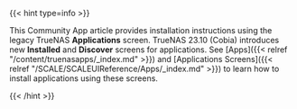 &NewLine;

{{< hint type=info >}}

This Community App article provides installation instructions using the legacy TrueNAS **Applications** screen.
TrueNAS 23.10 (Cobia) introduces new **Installed** and **Discover** screens for applications.
See [Apps]({{< relref "/content/truenasapps/_index.md" >}}) and [Applications Screens]({{< relref "/SCALE/SCALEUIReference/Apps/_index.md" >}}) to learn how to install applications using these screens.

{{< /hint >}}
